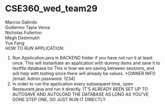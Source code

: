 # CSE360_wed_team29

Marcos Galindo </br>
Guillermo Tapia Veroa </br>
Nicholas Fullerton    </br>
Megh Deshmukh </br>
Yue Fang </br>
HOW TO RUN APPLICATION:
1) Run Application.java in BACKEND folder if you have not run it at least once. This will instantiate an application with dummy items and save it to textfile database.txt
This is how we are saving between sessions, and will help with testing since there will already be values. 
*OWNER INFO [email: Admin      password: 1234]
2) In order to run the application every subsequent time, open Restaurant.java and run it directly. IT'S ALREADY BEEN SET UP TO AUTOSAVE AND AUTOLOAD THE DATABASE AS LONG AS YOU'VE DONE STEP ONE, SO JUST RUN IT DIRECTLY.
